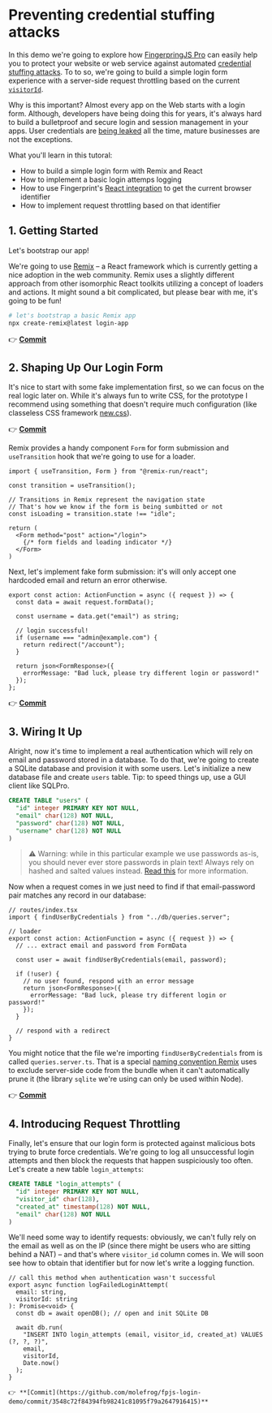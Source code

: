 # Preventing credential stuffing attacks

In this demo we're going to explore how [FingerpringJS Pro](https://fingerprint.com/) can easily help you to protect your website or web service 
against automated [credential stuffing attacks](https://auth0.com/resources/whitepapers/credential-stuffing-attacks). To to so, we're going to 
build a simple login form experience with a server-side request throttling based on the current [`visitorId`](https://dev.fingerprint.com/docs/js-agent#visitorid).

Why is this important? Almost every app on the Web starts with a login form. Although, developers have being doing this for years, it's always hard 
to build a bulletproof and secure login and session management in your apps. User credentials are [being leaked](https://haveibeenpwned.com/) all 
the time, mature businesses are not the exceptions.

What you'll learn in this tutoral:
- How to build a simple login form with Remix and React
- How to implement a basic login attemps logging
- How to use Fingerprint's [React integration](https://github.com/fingerprintjs/fingerprintjs-pro-react) to get the current browser identifier
- How to implement request throttling based on that identifier

## 1. Getting Started
Let's bootstrap our app! 

We're going to use [Remix](https://remix.run/) – a React framework which is currently getting a nice adoption in the 
web community. Remix uses a slightly different approach from other isomorphic React toolkits utilizing a concept of loaders and actions. 
It might sound a bit complicated, but please bear with me, it's going to be fun!

```bash
# let's bootstrap a basic Remix app
npx create-remix@latest login-app
```

👉 **[Commit](https://github.com/molefrog/fpjs-login-demo/commit/106167647f78c06520dd83ccaef239ab1387e096)**

## 2. Shaping Up Our Login Form

It's nice to start with some fake implementation first, so we can focus on the real logic later on. While it's always fun to write CSS, for 
the prototype I recommend using something that doesn't require much configuration (like classeless CSS framework [new.css](https://newcss.net/)).

👉 **[Commit](https://github.com/molefrog/fpjs-login-demo/commit/3285d1153486f4fdd92176f7ce016e7ae1db9130)**

Remix provides a handy component `Form` for form submission and `useTransition` hook that we're going to use for a loader. 

```tsx
import { useTransition, Form } from "@remix-run/react";

const transition = useTransition();

// Transitions in Remix represent the navigation state
// That's how we know if the form is being sumbitted or not
const isLoading = transition.state !== "idle";

return (
  <Form method="post" action="/login">
    {/* form fields and loading indicator */}
  </Form>
)
```

Next, let's implement fake form submission: it's will only accept one hardcoded email and return an error otherwise.

```tsx
export const action: ActionFunction = async ({ request }) => {
  const data = await request.formData();

  const username = data.get("email") as string;

  // login successful!
  if (username === "admin@example.com") {
    return redirect("/account");
  }

  return json<FormResponse>({
    errorMessage: "Bad luck, please try different login or password!"
  });
};
```

👉 **[Commit](https://github.com/molefrog/fpjs-login-demo/commit/4e3edd4717c6409e321730a275d64b87a509c126)**

## 3. Wiring It Up

Alright, now it's time to implement a real authentication which will rely on email and password stored in a database. To do that, we're going to 
create a SQLite database and provision it with some users. Let's initialize a new database file and create `users` table. Tip: to speed things up, use a GUI client like SQLPro. 

```sql
CREATE TABLE "users" (
  "id" integer PRIMARY KEY NOT NULL,
  "email" char(128) NOT NULL,
  "password" char(128) NOT NULL,
  "username" char(128) NOT NULL
)
```

> ⚠️ Warning: while in this particular example we use passwords as-is, you should never ever store passwords in plain text! 
> Always rely on hashed and salted values instead. [Read this](https://cheatsheetseries.owasp.org/cheatsheets/Password_Storage_Cheat_Sheet.html)
> for more information.

Now when a request comes in we just need to find if that email-password pair matches any 
record in our database:

```tsx 
// routes/index.tsx
import { findUserByCredentials } from "../db/queries.server";

// loader
export const action: ActionFunction = async ({ request }) => {
  // ... extract email and password from FormData

  const user = await findUserByCredentials(email, password);

  if (!user) {
    // no user found, respond with an error message
    return json<FormResponse>({
      errorMessage: "Bad luck, please try different login or password!"
    });
  }

  // respond with a redirect
}
```

You might notice that the file we're importing `findUserByCredentials` from is called `queries.server.ts`. That is a special [naming convention
Remix](https://remix.run/docs/en/v1/guides/constraints) uses to exclude server-side code from the bundle when it can't automatically prune it
(the library `sqlite` we're using can only be used within Node). 

👉 **[Commit](https://github.com/molefrog/fpjs-login-demo/commit/408ab58842e84b38030a2d0ec6a6445ab40068e9)**

## 4. Introducing Request Throttling

Finally, let's ensure that our login form is protected against malicious bots trying to brute force credentials. We're going to log all unsuccessful 
login attempts and then block the requests that happen suspiciously too often. Let's create a new table `login_attempts`:

```sql
CREATE TABLE "login_attempts" (
  "id" integer PRIMARY KEY NOT NULL,
  "visitor_id" char(128),
  "created_at" timestamp(128) NOT NULL,
  "email" char(128) NOT NULL
)
```

We'll need some way to identify requests: obviously, we can't fully rely on the email as well as on the IP (since there might be users who are sitting 
behind a NAT) – and that's where `visitor_id` column comes in. We will soon see how to obtain that identifier but for now let's write a logging function.

```tsx 
// call this method when authentication wasn't successful
export async function logFailedLoginAttempt(
  email: string,
  visitorId: string
): Promise<void> {
  const db = await openDB(); // open and init SQLite DB

  await db.run(
    "INSERT INTO login_attempts (email, visitor_id, created_at) VALUES (?, ?, ?)",
    email,
    visitorId,
    Date.now()
  );
}

👉 **[Commit](https://github.com/molefrog/fpjs-login-demo/commit/3548c72f84394fb98241c81095f79a2647916415)**
